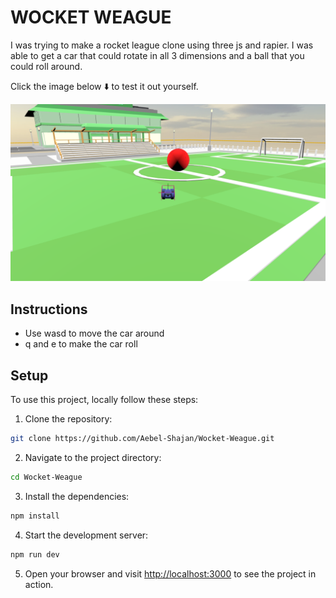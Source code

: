 # WOCKET WEAGUE

I was trying to make a rocket league clone using three js and rapier. I was able to get a car that could rotate in all 3 dimensions and a ball that you could roll around. 

Click the image below ⬇️ to test it out yourself.

[![](https://raw.githubusercontent.com/Aebel-Shajan/Wocket-Weague/main/thumbnail.png)](https://wocket-weague.vercel.app)

## Instructions
* Use wasd to move the car around
* q and e to make the car roll



## Setup

To use this project, locally follow these steps:

1. Clone the repository:

```bash
git clone https://github.com/Aebel-Shajan/Wocket-Weague.git
```

2. Navigate to the project directory:

```bash
cd Wocket-Weague
```

3. Install the dependencies:

```bash
npm install
```

4. Start the development server:

```bash
npm run dev
```

5. Open your browser and visit [http://localhost:3000](http://localhost:3000) to see the project in action.
